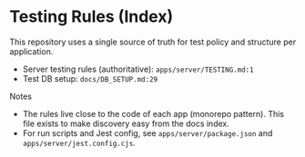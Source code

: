 # Testing Rules (Index)

This repository uses a single source of truth for test policy and structure per application.

- Server testing rules (authoritative): `apps/server/TESTING.md:1`
- Test DB setup: `docs/DB_SETUP.md:29`

Notes
- The rules live close to the code of each app (monorepo pattern). This file exists to make discovery easy from the docs index.
- For run scripts and Jest config, see `apps/server/package.json` and `apps/server/jest.config.cjs`.

